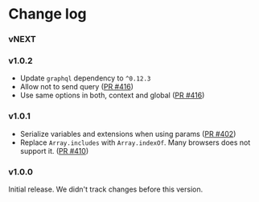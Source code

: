 # Change log

### vNEXT

### v1.0.2

* Update `graphql` dependency to `^0.12.3`
* Allow not to send query
  ([PR #416](https://github.com/apollographql/apollo-angular/pull/416))
* Use same options in both, context and global
  ([PR #416](https://github.com/apollographql/apollo-angular/pull/416))

### v1.0.1

* Serialize variables and extensions when using params
  ([PR #402](https://github.com/apollographql/apollo-angular/pull/402))
* Replace `Array.includes` with `Array.indexOf`. Many browsers does not support
  it. ([PR #410](https://github.com/apollographql/apollo-angular/pull/410))

### v1.0.0

Initial release. We didn't track changes before this version.
